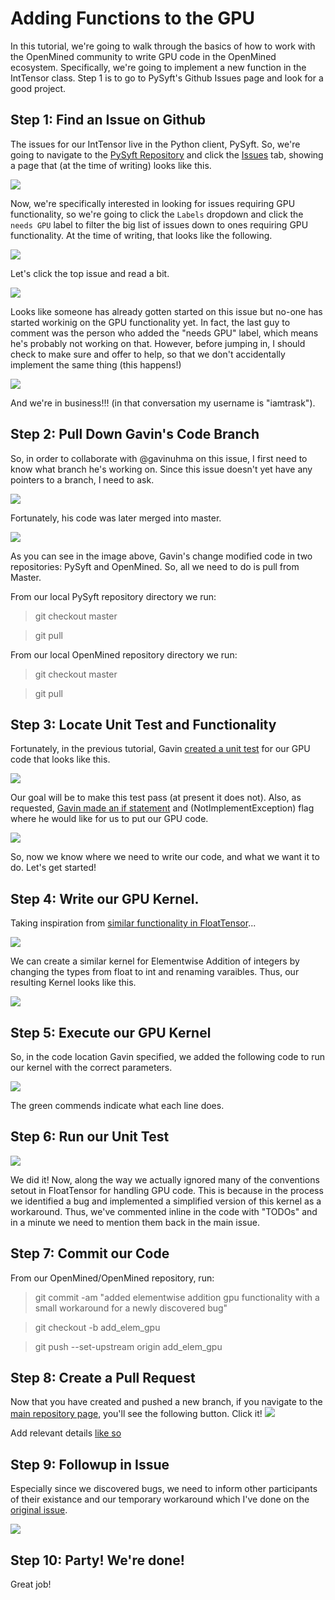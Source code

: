 # Adding Functions to the GPU

In this tutorial, we're going to walk through the basics of how to work with the OpenMined community to write GPU code in the OpenMined ecosystem. Specifically, we're going to implement a new function in the IntTensor class. Step 1 is to go to PySyft's Github Issues page and look for a good project.

## Step 1: Find an Issue on Github

The issues for our IntTensor live in the Python client, PySyft. So, we're going to navigate to the [PySyft Repository](https://github.com/OpenMined/PySyft) and click the [Issues](https://github.com/OpenMined/PySyft/issues) tab, showing a page that (at the time of writing) looks like this.

![](../resources/images/PySyftIssuesUnsorted.png)

Now, we're specifically interested in looking for issues requiring GPU functionality, so we're going to click the `Labels` dropdown and click the `needs GPU` label to filter the big list of issues down to ones requiring GPU functionality. At the time of writing, that looks like the following.

![](../resources/images/NeedsGpu.png)

Let's click the top issue and read a bit.

![](../resources/images/IssueConvoTop.png)

Looks like someone has already gotten started on this issue but no-one has started workinig on the GPU functionality yet. In fact, the last guy to comment was the person who added the "needs GPU" label, which means he's probably not working on that. However, before jumping in, I should check to make sure and offer to help, so that we don't accidentally implement the same thing (this happens!)

![](../resources/images/IssueConvoBottom.png)

And we're in business!!! (in that conversation my username is "iamtrask"). 

## Step 2: Pull Down Gavin's Code Branch

So, in order to collaborate with @gavinuhma on this issue, I first need to know what branch he's working on. Since this issue doesn't yet have any pointers to a branch, I need to ask.

![](../resources/images/IssueConvoBranch.png)

Fortunately, his code was later merged into master.

![](../resources/images/Merged.png)

As you can see in the image above, Gavin's change modified code in two repositories: PySyft and OpenMined. So, all we need to do is pull from Master. 

From our local PySyft repository directory we run:

> git checkout master

> git pull

From our local OpenMined repository directory we run:

> git checkout master

> git pull

## Step 3: Locate Unit Test and Functionality

Fortunately, in the previous tutorial, Gavin [created a unit test](https://github.com/OpenMined/OpenMined/pull/319/files#diff-23257f4aaa85d138d55abd8e757b1761) for our GPU code that looks like this.

![](../resources/images/GpuAddUnitTest.png)

Our goal will be to make this test pass (at present it does not). Also, as requested, [Gavin made an if statement](https://github.com/OpenMined/OpenMined/pull/319/files#diff-56b88e118fd31ef74df498c393cce4e9) and (NotImplementException) flag where he would like for us to put our GPU code.

![](../resources/images/GpuNotImplemented.png)

So, now we know where we need to write our code, and what we want it to do. Let's get started!

## Step 4: Write our GPU Kernel.

Taking inspiration from [similar functionality in FloatTensor](https://github.com/OpenMined/OpenMined/blob/master/UnityProject/Assets/OpenMined/Syft/Tensor/Ops/Shaders/FloatTensorShaders.compute)...

![](../resources/images/AddElemFloat.png)

We can create a similar kernel for Elementwise Addition of integers by changing the types from float to int and renaming varaibles. Thus, our resulting Kernel looks like this.

![](../resources/images/AddElemInt.png)

## Step 5: Execute our GPU Kernel

So, in the code location Gavin specified, we added the following code to run our kernel with the correct parameters.

![](../resources/images/RunIntKernel.png)

The green commends indicate what each line does. 

## Step 6: Run our Unit Test

![](../resources/images/UnitTestPasses.png)

We did it! Now, along the way we actually ignored many of the conventions setout in FloatTensor for handling GPU code. This is because in the process we identified a bug and implemented a simplified version of this kernel as a workaround. Thus, we've commented inline in the code with "TODOs" and in a minute we need to mention them back in the main issue.

## Step 7: Commit our Code
From our OpenMined/OpenMined repository, run:

> git commit -am "added elementwise addition gpu functionality with a small workaround for a newly discovered bug"

> git checkout -b add_elem_gpu

> git push --set-upstream origin add_elem_gpu

## Step 8: Create a Pull Request
Now that you have created and pushed a new branch, if you navigate to the [main repository page](https://github.com/OpenMined/OpenMined), you'll see the following button. Click it! 
![](../resources/images/CompareAndPull.png)

Add relevant details [like so](https://github.com/OpenMined/OpenMined/pull/322)

## Step 9: Followup in Issue

Especially since we discovered bugs, we need to inform other participants of their existance and our temporary workaround which I've done on the [original issue](https://github.com/OpenMined/PySyft/issues/755).

![](../resources/images/Workaround.png)

## Step 10: Party! We're done!

Great job!